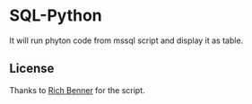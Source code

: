 # SQL-Python

It will run phyton code from mssql script and display it as table.


## License

Thanks to [Rich Benner](https://github.com/RichBenner) for the script.
